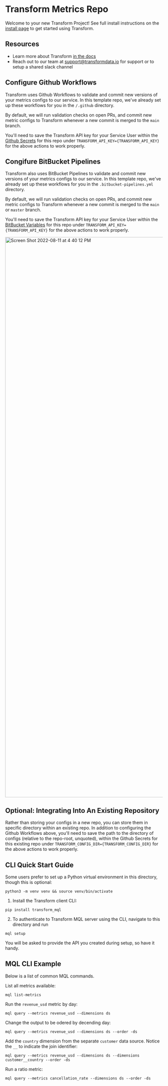 # Transform Metrics Repo
Welcome to your new Transform Project! See full install instructions on the [install page](https://app.transformdata.io/install) to get started using Transform.

## Resources
* Learn more about Transform [in the docs](https://www.notion.so/transformdata/Transform-Documentation-4eb96a3207634834ab1ae8b5b23923ff)
* Reach out to our team at [support@transformdata.io](mailto:support@transformdata.io) for support or to setup a shared slack channel

## Configure Github Workflows
Transform uses Github Workflows to validate and commit new versions of your metrics configs to our service. In this template repo, we've already set up these workflows for you in the `/.github` directory.

By default, we will run validation checks on open PRs, and commit new metric configs to Transform whenever a new commit is merged to the `main` branch.

You'll need to save the Transform API key for your Service User within the [Github Secrets](https://docs.github.com/en/actions/security-guides/encrypted-secrets#creating-encrypted-secrets-for-a-repository) for this repo under `TRANSFORM_API_KEY={TRANSFORM_API_KEY}` for the above actions to work properly.

## Congifure BitBucket Pipelines
Transform also uses BitBucket Pipelines to validate and commit new versions of your metrics configs to our service. In this template repo, we've already set up these workflows for you in the `.bitbucket-pipelines.yml` directory.

By default, we will run validation checks on open PRs, and commit new metric configs to Transform whenever a new commit is merged to the `main` or `master` branch.

You'll need to save the Transform API key for your Service User within the [BitBucket Variables](https://support.atlassian.com/bitbucket-cloud/docs/variables-and-secrets/#User-defined-variables) for this repo under `TRANSFORM_API_KEY={TRANSFORM_API_KEY}` for the above actions to work properly.

<img width="1792" alt="Screen Shot 2022-08-11 at 4 40 12 PM" src="https://user-images.githubusercontent.com/48079901/184261300-5c7cb5c6-347c-4228-ac13-af41afe53524.png">

## Optional: Integrating Into An Existing Repository

Rather than storing your configs in a new repo, you can store them in specific directory within an existing repo. In addition to configuring the Github Workflows above, you'll need to save the path to the directory of configs (relative to the repo-root, unquoted), within the Github Secrets for this existing repo under `TRANSFORM_CONFIG_DIR={TRANSFORM_CONFIG_DIR}` for the above actions to work properly.

## CLI Quick Start Guide

Some users prefer to set up a Python virtual environment in this directory, though this is optional:
```
python3 -m venv venv && source venv/bin/activate
```

1. Install the Transform client CLI:
```
pip install transform_mql
```

2. To authenticate to Transform MQL server using the CLI, navigate to this directory and run
```
mql setup
```
You will be asked to provide the API you created during setup, so have it handy.
## MQL CLI Example
Below is a list of common MQL commands.

List all metrics available:
```
mql list-metrics
```

Run the `revenue_usd` metric by day:
```
mql query --metrics revenue_usd --dimensions ds
```

Change the output to be odered by decending day:
```
mql query --metrics revenue_usd --dimensions ds --order -ds
```

Add the `country` dimension from the separate `customer` data source. Notice the `__` to indicate the join identifier:
```
mql query --metrics revenue_usd --dimensions ds --dimensions customer__country --order -ds
```

Run a ratio metric:
```
mql query --metrics cancellation_rate --dimensions ds --order -ds
